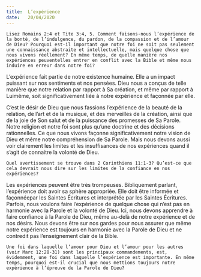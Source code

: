 ```yaml
---
title:  L’expérience
date:   20/04/2020
---
```


`Lisez Romains 2:4 et Tite 3:4, 5. Comment faisons-nous l’expérience de la bonté, de l’indulgence, du pardon, de la compassion et de l’amour de Dieu? Pourquoi est-il important que notre foi ne soit pas seulement une connaissance abstraite et intellectuelle, mais quelque chose que nous vivons réellement? En même temps, de quelle manière nos expériences peuventelles entrer en conflit avec la Bible et même nous induire en erreur dans notre foi?`

L’expérience fait partie de notre existence humaine. Elle a un impact puissant sur nos sentiments et nos pensées. Dieu nous a conçus de telle manière que notre relation par rapport à Sa création, et même par rapport à Luimême, soit significativement liée à notre expérience et façonnée par elle.

C’est le désir de Dieu que nous fassions l’expérience de la beauté de la relation, de l’art et de la musique, et des merveilles de la création, ainsi que de la joie de Son salut et de la puissance des promesses de Sa Parole. Notre religion et notre foi sont plus qu’une doctrine et des décisions rationnelles. Ce que nous vivons façonne significativement notre vision de Dieu et même notre compréhension de Sa Parole. Mais nous devons aussi voir clairement les limites et les insuffisances de nos expériences quand il s’agit de connaitre la volonté de Dieu.

`Quel avertissement se trouve dans 2 Corinthiens 11:1-3? Qu’est-ce que cela devrait nous dire sur les limites de la confiance en nos expériences?`

Les expériences peuvent être très trompeuses. Bibliquement parlant, l’expérience doit avoir sa sphère appropriée. Elle doit être informée et façonnéepar les Saintes Écritures et interprétée par les Saintes Écritures. Parfois, nous voulons faire l’expérience de quelque chose qui n’est pas en harmonie avec la Parole et la volonté de Dieu. Ici, nous devons apprendre à faire confiance à la Parole de Dieu, même au-delà de notre expérience et de nos désirs. Nous devons être sur nos gardes pour nous assurer que même notre expérience est toujours en harmonie avec la Parole de Dieu et ne contredit pas l’enseignement clair de la Bible.

`Une foi dans laquelle l’amour pour Dieu et l’amour pour les autres (voir Marc 12:28-31) sont les principaux commandements, est, évidemment, une foi dans laquelle l’expérience est importante. En même temps, pourquoi est-il crucial que nous mettions toujours notre expérience à l’épreuve de la Parole de Dieu?`
